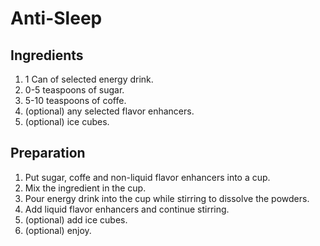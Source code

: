 # Anti-Sleep

## Ingredients

1. 1 Can of selected energy drink.
2. 0-5 teaspoons of sugar.
3. 5-10 teaspoons of coffe.
4. (optional) any selected flavor enhancers.
5. (optional) ice cubes.

## Preparation

1. Put sugar, coffe and non-liquid flavor enhancers into a cup.
2. Mix the ingredient in the cup.
3. Pour energy drink into the cup while stirring to dissolve the powders.
4. Add liquid flavor enhancers and continue stirring.
5. (optional) add ice cubes.
6. (optional) enjoy.
